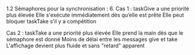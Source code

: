 
1.2 Sémaphores pour la synchronisation :
6.
Cas 1 : 
taskGive a une priorité plus élevée
Elle s'exécute immédiatement dès qu’elle est prête
Elle peut bloquer taskTake s’il y a compétition
      
Cas 2 : 
taskTake a une priorité plus élevée
Elle prend la main dès que le sémaphore est donné
Moins de délai entre les messages give et take
L'affichage devient plus fluide et sans "retard" apparent

